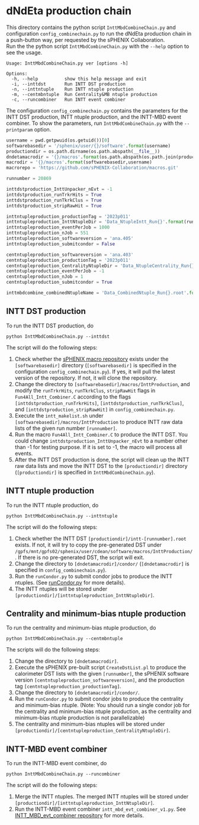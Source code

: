 # dNdEta production chain

This directory contains the python script `InttMbdCombineChain.py` and configuration `config_combinechain.py` to run the dNdEta production chain in a push-button way, per requested by the sPHENIX Collaboration.  
Run the the python script `InttMbdCombineChain.py` with the `--help` option to see the usage.
```
Usage: InttMbdCombineChain.py ver [options -h]

Options:
  -h, --help          show this help message and exit
  -i, --inttdst       Run INTT DST production
  -n, --inttntuple    Run INTT ntuple production
  -m, --centmbntuple  Run Centrality&MB ntuple production
  -c, --runcombiner   Run INTT event combiner
```

The configuration `config_combinechain.py` contains the parameters for the INTT DST production, INTT ntuple production, and the INTT-MBD event combiner. To show the parameters, run `InttMbdCombineChain.py` with the `--printparam` option.
```python
username = pwd.getpwuid(os.getuid())[0]
softwarebasedir = '/sphenix/user/{}/software'.format(username)
productiondir = os.path.dirname(os.path.abspath(__file__))
dndetamacrodir = '{}/macros'.format(os.path.abspath(os.path.join(productiondir, os.path.pardir)))
macrodir = '{}/macros'.format(softwarebasedir,username)
macrorepo = 'https://github.com/sPHENIX-Collaboration/macros.git'

runnumber = 20869

inttdstproduction_InttUnpacker_nEvt = -1
inttdstproduction_runTrkrHits = True
inttdstproduction_runTkrkClus = True
inttdstproduction_stripRawHit = True

inttntupleproduction_productionTag = '2023p011'
inttntupleproduction_InttNtupleDir = 'Data_NtupleIntt_Run{}'.format(runnumber)
inttntupleproduction_eventPerJob = 1000
inttntupleproduction_nJob = 551
inttntupleproduction_softwareversion = 'ana.405'
inttntupleproduction_submitcondor = False

centntupleproduction_softwareversion = 'ana.403'
centntupleproduction_productionTag = '2023p011'
centntupleproduction_CentralityNtupleDir = 'Data_NtupleCentrality_Run{}'.format(runnumber)
centntupleproduction_eventPerJob = -1
centntupleproduction_nJob = 1
centntupleproduction_submitcondor = True

inttmbdcombine_combinedNtupleName = 'Data_CombinedNtuple_Run{}.root'.format(runnumber)
```

## INTT DST production
To run the INTT DST production, do
```
python InttMbdCombineChain.py --inttdst
```
The script will do the following steps:
1. Check whether the [sPHENIX macro repository](https://github.com/sPHENIX-Collaboration/macros/tree/master) exists under the `[softwarebasedir]` directory (`[softwarebasedir]` is specified in the configuration `config_combinechain.py`). If yes, it will pull the latest version of the repository. If not, it will clone the repository.  
2. Change the directory to `[softwarebasedir]/macros/InttProduction`, and modify the `runTrkrHits`, `runTkrkClus`, `stripRawHit` flags in `Fun4All_Intt_Combiner.C` according to the flags `[inttdstproduction_runTrkrHits]`, `[inttdstproduction_runTkrkClus]`, and `[inttdstproduction_stripRawHit]` in `config_combinechain.py`.
3. Execute the `intt_makelist.sh` under `[softwarebasedir]/macros/InttProduction` to produce INTT raw data lists of the given run number `[runnumber]`.
4. Run the macro `Fun4All_Intt_Combiner.C` to produce the INTT DST. You could change `inttdstproduction_InttUnpacker_nEvt` to a number other than -1 for testing purpose. If it is set to -1, the macro will process all events.
4. After the INTT DST production is done, the script will clean up the INTT raw data lists and move the INTT DST to the `[productiondir]` directory (`[productiondir]` is specified in `InttMbdCombineChain.py`).

## INTT ntuple production
To run the INTT ntuple production, do
```
python InttMbdCombineChain.py --inttntuple
```
The script will do the following steps:
1. Check whether the INTT DST `[productiondir]/intt-[runnumber].root` exists. If not, it will try to copy the pre-generated DST under `/gpfs/mnt/gpfs02/sphenix/user/cdean/software/macros/InttProduction/`. If there is no pre-generated DST, the script will exit.
2. Change the directory to `[dndetamacrodir]/condor/` (`[dndetamacrodir]` is specified in `config_combinechain.py`). 
3. Run the `runCondor.py` to submit condor jobs to produce the INTT ntuples. (See [runCondor.py](https://github.com/sPHENIX-Collaboration/analysis/blob/master/dNdEta_Run2023/macros/condor/runCondor.py) for more details).
4. The INTT ntuples will be stored under `[productiondir]/[inttntupleproduction_InttNtupleDir]`.

## Centrality and minimum-bias ntuple production
To run the centrality and minimum-bias ntuple production, do
```
python InttMbdCombineChain.py --centmbntuple
```
The scripts will do the following steps:
1. Change the directory to `[dndetamacrodir]`. 
2. Execute the sPHENIX pre-built script `CreateDstList.pl` to produce the calorimeter DST lists with the given `[runnumber]`, the sPHENIX software version `[centntupleproduction_softwareversion]`,  and the production tag `[centntupleproduction_productionTag]`.
3. Change the directory to `[dndetamacrodir]/condor/`.
4. Run the `runCondor.py` to submit condor jobs to produce the centrality and minimum-bias ntuple. (Note: You should run a single condor job for the centrality and minimum-bias ntuple production, as the centrality and minimum-bias ntuple production is not parallelizable)
5. The centrality and minimum-bias ntuples will be stored under `[productiondir]/[centntupleproduction_CentralityNtupleDir]`.

## INTT-MBD event combiner
To run the INTT-MBD event combiner, do
```
python InttMbdCombineChain.py --runcombiner
```
The script will do the following steps:
1. Merge the INTT ntuples. The merged INTT ntuples will be stored under `[productiondir]/[inttntupleproduction_InttNtupleDir]`. 
2. Run the INTT-MBD event combiner `intt_mbd_evt_combiner_v1.py`. See [INTT_MBD_evt_combiner repository](https://github.com/sPHENIX-Collaboration/analysis/tree/master/INTT_MBD_evt_combiner) for more details.